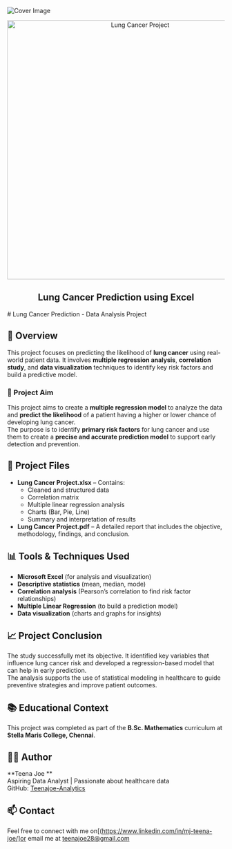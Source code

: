 ![Cover Image](./cover.png)

<p align="center">
  <img src="./cover.png" alt="Lung Cancer Project" width="600"/>
</p>

<h2 align="center">Lung Cancer Prediction using Excel</h2>
# Lung Cancer Prediction - Data Analysis Project

## 📌 Overview

This project focuses on predicting the likelihood of **lung cancer** using real-world patient data. It involves **multiple regression analysis**, **correlation study**, and **data visualization** techniques to identify key risk factors and build a predictive model.

### 🎯 Project Aim

This project aims to create a **multiple regression model** to analyze the data and **predict the likelihood** of a patient having a higher or lower chance of developing lung cancer.  
The purpose is to identify **primary risk factors** for lung cancer and use them to create a **precise and accurate prediction model** to support early detection and prevention.

## 📂 Project Files

- **Lung Cancer Project.xlsx** – Contains:
  - Cleaned and structured data
  - Correlation matrix
  - Multiple linear regression analysis
  - Charts (Bar, Pie, Line)
  - Summary and interpretation of results
- **Lung Cancer Project.pdf** – A detailed report that includes the objective, methodology, findings, and conclusion.

## 📊 Tools & Techniques Used

- **Microsoft Excel** (for analysis and visualization)
- **Descriptive statistics** (mean, median, mode)
- **Correlation analysis** (Pearson’s correlation to find risk factor relationships)
- **Multiple Linear Regression** (to build a prediction model)
- **Data visualization** (charts and graphs for insights)

## 📈 Project Conclusion

The study successfully met its objective. It identified key variables that influence lung cancer risk and developed a regression-based model that can help in early prediction.  
The analysis supports the use of statistical modeling in healthcare to guide preventive strategies and improve patient outcomes.

## 📚 Educational Context

This project was completed as part of the **B.Sc. Mathematics** curriculum at **Stella Maris College, Chennai**.

## 🙋‍♀️ Author

**Teena Joe **  
Aspiring Data Analyst | Passionate about healthcare data  
GitHub: [Teenajoe-Analytics]( https://github.com/Teenajoe-Analytics)

## 📫 Contact

Feel free to connect with me on[(https://www.linkedin.com/in/mj-teena-joe/]or email me at teenajoe28@gmail.com

